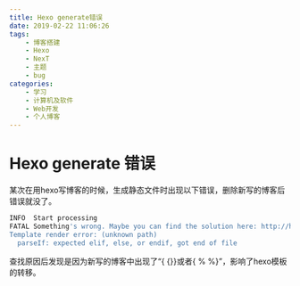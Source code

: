 ```yaml
---
title: Hexo generate错误
date: 2019-02-22 11:06:26
tags:
	- 博客搭建
	- Hexo
	- NexT
	- 主题
	- bug
categories:
	- 学习
	- 计算机及软件
	- Web开发
	- 个人博客
---
```


# Hexo generate 错误
某次在用hexo写博客的时候，生成静态文件时出现以下错误，删除新写的博客后错误就没了。

```bash
INFO  Start processing
FATAL Something's wrong. Maybe you can find the solution here: http://hexo.io/docs/troubleshooting.html
Template render error: (unknown path)
  parseIf: expected elif, else, or endif, got end of file
```
查找原因后发现是因为新写的博客中出现了“\{ \{\}\}或者\{ % %\}”，影响了hexo模板的转移。